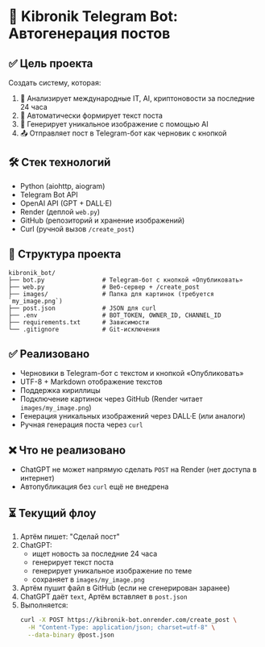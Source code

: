 # 💾 Kibronik Telegram Bot: Автогенерация постов

## ✅ Цель проекта

Создать систему, которая:

1. 🔎 Анализирует международные IT, AI, криптоновости за последние 24 часа
2. 📝 Автоматически формирует текст поста
3. 🎨 Генерирует уникальное изображение с помощью AI
4. 📤 Отправляет пост в Telegram-бот как черновик с кнопкой

## 🛠️ Стек технологий
- Python (aiohttp, aiogram)
- Telegram Bot API
- OpenAI API (GPT + DALL·E)
- Render (деплой `web.py`)
- GitHub (репозиторий и хранение изображений)
- Curl (ручной вызов `/create_post`)

## 📂 Структура проекта
```
kibronik_bot/
├── bot.py                # Telegram-бот c кнопкой «Опубликовать»
├── web.py                # Веб-сервер + /create_post
├── images/               # Папка для картинок (требуется `my_image.png`)
├── post.json             # JSON для curl
├── .env                  # BOT_TOKEN, OWNER_ID, CHANNEL_ID
├── requirements.txt      # Зависимости
└── .gitignore            # Git-исключения
```

## ✅ Реализовано
- Черновики в Telegram-бот с текстом и кнопкой «Опубликовать»
- UTF-8 + Markdown отображение текстов
- Поддержка кириллицы
- Подключение картинок через GitHub (Render читает `images/my_image.png`)
- Генерация уникальных изображений через DALL·E (или аналоги)
- Ручная генерация поста через `curl`

## ❌ Что не реализовано
- ChatGPT не может напрямую сделать `POST` на Render (нет доступа в интернет)
- Автопубликация без `curl` ещё не внедрена

## ⏳ Текущий флоу
1. Артём пишет: "Сделай пост"
2. ChatGPT:
   - ищет новость за последние 24 часа
   - генерирует текст поста
   - генерирует уникальное изображение по теме
   - сохраняет в `images/my_image.png`
3. Артём пушит файл в GitHub (если не сгенерирован заранее)
4. ChatGPT даёт `text`, Артём вставляет в `post.json`
5. Выполняется:
   ```bash
   curl -X POST https://kibronik-bot.onrender.com/create_post \
     -H "Content-Type: application/json; charset=utf-8" \
     --data-binary @post.json
   ```

```
